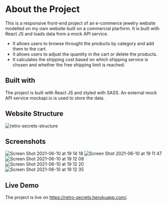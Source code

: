 # About the Project

This is a responsive front-end project of an e-commerce jewelry website modelled on my own website built on a commercial plarform. It is built with React JS and loads data from a mock API service. 
- It allows users to browse throught the products by category and add them to the cart. 
- It allows users to adjust the quantity in the cart or delete the products.
- It calculates the shipping cost based on which shipping service is chosen and whether the free shipping limit is reached.

## Built with
The project is built with React JS and styled with SASS. An external mock API service mockapi.io is used to store the data.

## Website Structure

![retro-secrets-structure](https://user-images.githubusercontent.com/73400959/121575069-d9fd0700-ca1e-11eb-90c9-302d4a6d1b90.jpg)

## Screenshots
![Screen Shot 2021-06-10 at 19 14 18](https://user-images.githubusercontent.com/73400959/121576354-33b20100-ca20-11eb-99f0-515da57e2995.png)
![Screen Shot 2021-06-10 at 19 11 47](https://user-images.githubusercontent.com/73400959/121576038-e9c91b00-ca1f-11eb-8a3f-8d92b598bbb0.png)
![Screen Shot 2021-06-10 at 19 12 08](https://user-images.githubusercontent.com/73400959/121576044-ec2b7500-ca1f-11eb-944f-6268c02a38f6.png)
![Screen Shot 2021-06-10 at 19 12 20](https://user-images.githubusercontent.com/73400959/121576053-edf53880-ca1f-11eb-8f51-2380225dc213.png)
![Screen Shot 2021-06-10 at 19 12 35](https://user-images.githubusercontent.com/73400959/121576056-ef266580-ca1f-11eb-9bed-d8decbb7ae4c.png)

## Live Demo

The project is live on https://retro-secrets.herokuapp.com/.
